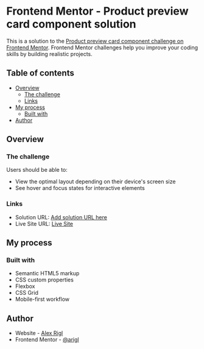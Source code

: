 # Frontend Mentor - Product preview card component solution

This is a solution to the [Product preview card component challenge on Frontend Mentor](https://www.frontendmentor.io/challenges/product-preview-card-component-GO7UmttRfa). Frontend Mentor challenges help you improve your coding skills by building realistic projects. 

## Table of contents

- [Overview](#overview)
  - [The challenge](#the-challenge)
  - [Links](#links)
- [My process](#my-process)
  - [Built with](#built-with)
- [Author](#author)

## Overview

### The challenge

Users should be able to:

- View the optimal layout depending on their device's screen size
- See hover and focus states for interactive elements

### Links

- Solution URL: [Add solution URL here](https://your-solution-url.com)
- Live Site URL: [Live Site](https://arigl.github.io/FEM-Product-Card-Component/)

## My process

### Built with

- Semantic HTML5 markup
- CSS custom properties
- Flexbox
- CSS Grid
- Mobile-first workflow

## Author

- Website - [Alex Rigl](https://www.alexrigl.com)
- Frontend Mentor - [@arigl](https://www.frontendmentor.io/profile/arigl)
